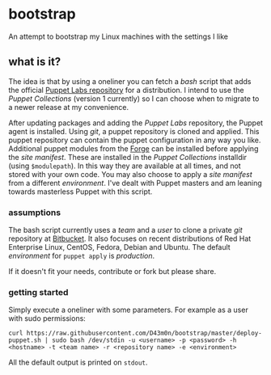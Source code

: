 # bootstrap
An attempt to bootstrap my Linux machines with the settings I like

## what is it?
The idea is that by using a oneliner you can fetch a _bash_ script that adds the official [Puppet Labs repository](https://docs.puppetlabs.com/guides/puppetlabs_package_repositories.html) for a distribution. I intend to use the _Puppet Collections_ (version 1 currently) so I can choose when to migrate to a newer release at my convenience.

After updating packages and adding the _Puppet Labs_ repository, the Puppet agent is installed. Using _git_, a puppet repository is cloned and applied.  This puppet repository can contain the puppet configuration in any way you like. Additional puppet modules from the [Forge](https://forge.puppetlabs.com) can be installed before applying the _site manifest_. These are installed in the _Puppet Collections_ installdir (using `$modulepath`). In this way they are available at all times, and not stored with your own code. You may also choose to apply a _site manifest_ from a different _environment_. I've dealt with Puppet masters and am leaning towards masterless Puppet with this script.

### assumptions
The bash script currently uses a _team_ and a _user_ to clone a private _git_ repository at [Bitbucket](https://bitbucket.org). It also focuses on recent distributions of Red Hat Enterprise Linux, CentOS, Fedora, Debian and Ubuntu. The default _environment_ for `puppet apply` is _production_.

If it doesn't fit your needs, contribute or fork but please share.

### getting started
Simply execute a oneliner with some parameters. For example as a user with sudo permissions:
```
curl https://raw.githubusercontent.com/D43m0n/bootstrap/master/deploy-puppet.sh | sudo bash /dev/stdin -u <username> -p <password> -h <hostname> -t <team name> -r <repository name> -e <environment>
```

All the default output is printed on `stdout`.